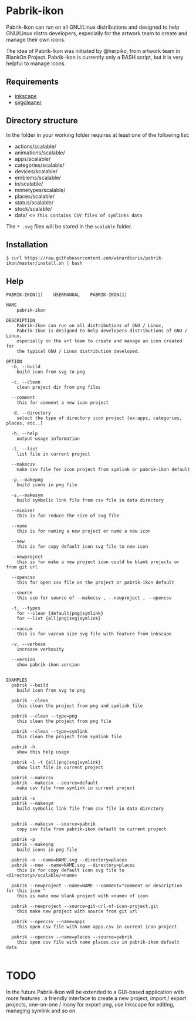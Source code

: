 # Pabrik-ikon

Pabrik-Ikon can run on all GNU/Linux distributions and designed to help GNU/Linux distro developers, especially for the artwork team to create and manage their own icons.

The idea of Pabrik-Ikon was initiated by @herpiko, from artwork team in BlankOn Project. Pabrik-Ikon is currently only a BASH script, but it is very helpful to manage icons.

## Requirements

- [inkscape](https://inkscape.org/en/)
- [svgcleaner](https://sourceforge.net/projects/svgcleaner/)

## Directory structure

In the folder in your working folder requires at least one of the following list:

- actions/scalable/
- animations/scalable/
- apps/scalable/
- categories/scalable/
- devices/scalable/
- emblems/scalable/
- io/scalable/
- mimetypes/scalable/
- places/scalable/
- status/scalable/
- stock/scalable/
- data/					<= `This contains CSV files of symlinks data`

The `* .svg` files will be stored in the `scalable` folder.

## Installation

```
$ curl https://raw.githubusercontent.com/winardiaris/pabrik-ikon/master/install.sh | bash
```

## Help

```
PABRIK-IKON(1)    USERMANUAL    PABRIK-IKON(1)

NAME
    pabrik-ikon

DESCRIPTION
    Pabrik-Ikon can run on all distributions of GNU / Linux,
    Pabrik-Ikon is designed to help developers distributions of GNU / Linux,
    especially on the art team to create and manage an icon created for
    the typical GNU / Linux distribution developed.

OPTION
  -b, --build
    build icon from svg to png

  -c, --clean
    clean project dir from png files

  --comment
    this for comment a new icon project

  -d, --directory
    select the type of directory icon project [ex:apps, categories, places, etc..]

  -h, --help
    output usage information

  -l, --list
    list file in current project

  --makecsv
    make csv file for icon project from symlink or pabrik-ikon default

  -p,--makepng
    build icons in png file

  -s,--makesym
    build symbolic link file from csv file in data directory

  --minizer
    this is for reduce the size of svg file

  --name
    this is for naming a new project or name a new icon

  --new
    this is for copy default icon svg file to new icon

  --newproject
    this is for make a new project icon could be blank projects or from git url

  --opencsv
    this for open csv file on the project or pabrik-ikon default

  --source
    this use for source of --makecsv , --newproject , --opencsv

  -t, --types
    for --clean {default|png|symlink}
    for --list {all|png|svg|symlink}

  --vaccum
    this is for vaccum size svg file with feature from inkscape

  -v, --verbose
    increase verbosity

  --version
    show pabrik-ikon version


EXAMPLES
  pabrik --build
    build icon from svg to png

  pabrik --clean
    this clean the project from png and symlink file

  pabrik --clean --type=png
    this clean the project from png file

  pabrik --clean --type=symlink
    this clean the project from symlink file

  pabrik -h
    show this help usage

  pabrik -l -t {all|png|svg|symlink}
    show list file in current project

  pabrik --makecsv
  pabrik --makecsv --source=default
    make csv file from symlink in current project

  pabrik -s
  pabrik --makesym
    build symbolic link file from csv file in data directory


  pabrik --makecsv --source=pabrik
    copy csv file from pabrik-ikon default to current project

  pabrik -p
  pabrik --makepng
    build icons in png file

  pabrik -n --name=NAME.svg --directory=places
  pabrik --new --name=NAME.svg --directory=places
    this is for copy default icon svg file to <directory>/scalable/<name>

  pabrik --newproject --name=NAME --comment="comment or description for this icon "
    this is make new blank project with <name> of icon

  pabrik --newproject --source=git-url-of-icon-project.git
    this make new project with source from git url

  pabrik --opencsv --name=apps
    this open csv file with name apps.csv in current icon project

  pabrik --opencsv --name=places --source=pabrik
    this open csv file with name places.csv in pabrik-ikon default data


```

# TODO

In the future Pabrik-Ikon will be extended to a GUI-based application with more features : a friendly interface to create a new project, import / export projects, one-on-one / many for export png, use Inkscape for editing, managing symlink and so on.
